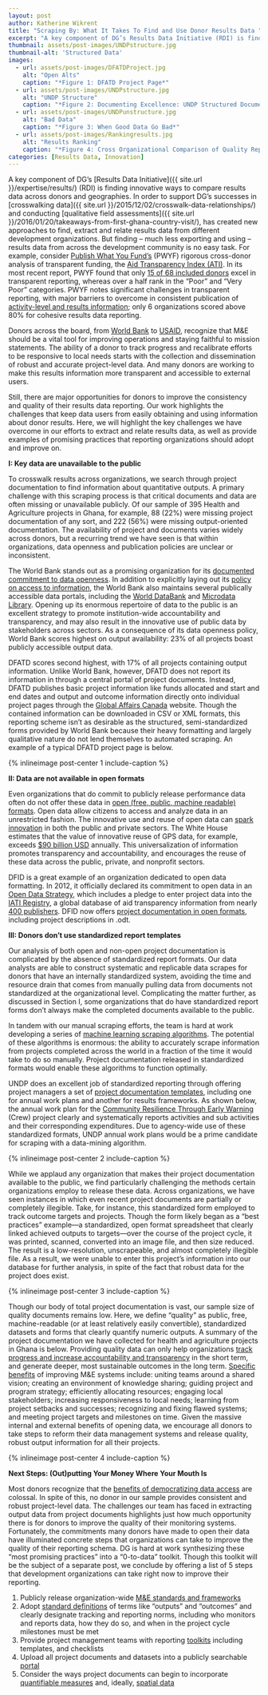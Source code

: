 ```yaml
---
layout: post
author: Katherine Wikrent
title: "Scraping By: What It Takes To Find and Use Donor Results Data "
excerpt: "A key component of DG’s Results Data Initiative (RDI) is finding innovative ways to compare results data across donors..."
thumbnail: assets/post-images/UNDPstructure.jpg
thumbnail-alt: 'Structured Data'
images:
  - url: assets/post-images/DFATDProject.jpg
    alt: "Open Alts"
    caption: "*Figure 1: DFATD Project Page*"
  - url: assets/post-images/UNDPstructure.jpg
    alt: "UNDP Structure"
    caption: "*Figure 2: Documenting Excellence: UNDP Structured Documentation*"
  - url: assets/post-images/UNDPunstructure.jpg
    alt: "Bad Data"
    caption: "*Figure 3: When Good Data Go Bad*"
  - url: assets/post-images/Rankingresults.jpg
    alt: "Results Ranking"
    caption: "*Figure 4: Cross Organizational Comparison of Quality Reporting*"
categories: [Results Data, Innovation]
---
```


A key component of DG’s [Results Data Initiative]({{ site.url }}/expertise/results/) (RDI) is finding innovative ways to compare results data across donors and geographies. In order to support DG’s successes in [crosswalking data]({{ site.url }}/2015/12/02/crosswalk-data-relationships/) and conducting [qualitative field assessments]({{ site.url }}/2016/01/20/takeaways-from-first-ghana-country-visit/), has created new approaches to find, extract and relate results data from different development organizations.  But finding – much less exporting and using – results data from across the development community is no easy task. For example, consider [Publish What You Fund’s](http://www.publishwhatyoufund.org/) (PWYF) rigorous cross-donor analysis of transparent funding, the [Aid Transparency Index (ATI)](http://ati.publishwhatyoufund.org/index-2014/results/).  In its most recent report, PWYF found that only [15 of 68 included donors](http://ati.publishwhatyoufund.org/index-2014/explore-the-data/) excel in transparent reporting, whereas over a half rank in the “Poor” and “Very Poor” categories.  PWYF notes significant challenges in transparent reporting, with major barriers to overcome in consistent publication of [activity-level and results information](http://ati.publishwhatyoufund.org/mainfinding/performance-across-indicators/); only 6 organizations scored above 80% for cohesive results data reporting. 
 
Donors across the board, from [World Bank](http://web.worldbank.org/WBSITE/EXTERNAL/COUNTRIES/LACEXT/EXTLACREGTOPPUBSECGOV/0,,contentMDK:20874483~pagePK:34004173~piPK:34003707~theSitePK:832592,00.html) to [USAID](https://www.usaid.gov/sites/default/files/documents/1868/USAIDEvaluationPolicy.pdf), recognize that M&E should be a vital tool for improving operations and staying faithful to mission statements. The ability of a donor to track progress and recalibrate efforts to be responsive to local needs starts with the collection and dissemination of robust and accurate project-level data. And many donors are working to make this results information more transparent and accessible to external users. 

Still, there are major opportunities for donors to improve the consistency and quality of their results data reporting.  Our work highlights the challenges that keep data users from easily obtaining and using information about donor results.  Here, we will highlight the key challenges we have overcome in our efforts to extract and relate results data, as well as provide examples of promising practices that reporting organizations should adopt and improve on. 


**I: Key data are unavailable to the public**

To crosswalk results across organizations, we search through project documentation to find information about quantitative outputs.  A primary challenge with this scraping process is that critical documents and data are often missing or unavailable publicly.  Of our sample of 395 Health and Agriculture projects in Ghana, for example, 88 (22%) were missing project documentation of any sort, and 222 (56%) were missing output-oriented documentation.  The availability of project and documents varies widely across donors, but a recurring trend we have seen is that within organizations, data openness and publication policies are unclear or inconsistent.

The World Bank stands out as a promising organization for its [documented commitment to data openness](http://www.worldbank.org/en/topic/opendevelopment/overview). In addition to explicitly laying out its [policy on access to information](http://www.worldbank.org/en/access-to-information/overview#1), the World Bank also maintains several publically accessible data portals, including the [World DataBank](http://databank.worldbank.org/data/home.aspx) and [Microdata Library](http://microdata.worldbank.org/index.php/home). Opening up its enormous repertoire of data to the public is an excellent strategy to promote institution-wide accountability and transparency, and may also result in the innovative use of public data by stakeholders across sectors. As a consequence of its data openness policy, World Bank scores highest on output availability: 23% of all projects boast publicly accessible output data.

DFATD scores second highest, with 17% of all projects containing output information. Unlike World Bank, however, DFATD does not report its information in through a central portal of project documents. Instead, DFATD publishes basic project information like funds allocated and start and end dates and output and outcome information directly onto individual project pages through the [Global Affairs Canada](http://www.international.gc.ca/department-ministere/open_data-donnees_ouvertes/dev/index.aspx?lang=eng) website. Though the contained information can be downloaded in CSV or XML formats, this reporting scheme isn’t as desirable as the structured, semi-standardized forms provided by World Bank because their heavy formatting and largely qualitative nature do not lend themselves to automated scraping. An example of a typical DFATD project page is below.

{% inlineimage post-center 1 include-caption %}

**II:  Data are not available in open formats**

Even organizations that do commit to publicly release performance data often do not offer these data in [open (free, public, machine readable) formats](http://opendatahandbook.org/guide/en/what-is-open-data/). Open data allow citizens to access and analyze data in an unrestricted fashion. The innovative use and reuse of open data can [spark innovation](http://www2.deloitte.com/content/dam/Deloitte/uk/Documents/deloitte-analytics/open-data-driving-growth-ingenuity-and-innovation.pdf) in both the public and private sectors. The White House estimates that the value of innovative reuse of GPS data, for example, exceeds [$90 billion USD](https://www.whitehouse.gov/blog/2012/07/12/open-data-clean-secure-energy-future) annually. This universalization of information promotes transparency and accountability, and encourages the reuse of these data across the public, private, and nonprofit sectors.  

DFID is a great example of an organization dedicated to open data formatting. In 2012, it officially declared its commitment to open data in an [Open Data Strategy](https://data.gov.uk/library/dfid-open-data-strategy), which includes a pledge to enter project data into the [IATI Registry](http://www.iatiregistry.org/), a global database of aid transparency information from nearly [400 publishers](http://iatiregistry.org/publisher). DFID now offers [project documentation in open formats](https://devtracker.dfid.gov.uk/), including project descriptions in .odt.
 
**III: Donors don’t use standardized report templates**

Our analysis of both open and non-open project documentation is complicated by the absence of standardized report formats.  Our data analysts are able to construct systematic and replicable data scrapes for donors that have an internally standardized system, avoiding the time and resource drain that comes from manually pulling data from documents not standardized at the organizational level.  Complicating the matter further, as discussed in Section I, some organizations that do have standardized report forms don’t always make the completed documents available to the public.

In tandem with our manual scraping efforts, the team is hard at work developing a series of [machine learning scraping algorithms](http://www.developmentgateway.org/2016/02/04/art-of-data-science/). The potential of these algorithms is enormous: the ability to accurately scrape information from projects completed across the world in a fraction of the time it would take to do so manually. Project documentation released in standardized formats would enable these algorithms to function optimally. 

UNDP does an excellent job of standardized reporting through offering project managers a set of [project documentation templates](http://web.undp.org/evaluation/handbook/templates.html), including one for annual work plans and another for results frameworks. As shown below, the annual work plan for the [Community Resilience Through Early Warning](http://open.undp.org/#project/00072067) (Crew) project clearly and systematically reports activities and sub activities and their corresponding expenditures. Due to agency-wide use of these standardized formats, UNDP annual work plans would be a prime candidate for scraping with a data-mining algorithm. 

{% inlineimage post-center 2 include-caption %}

While we applaud any organization that makes their project documentation available to the public, we find particularly challenging the methods certain organizations employ to release these data.  Across organizations, we have seen instances in which even recent project documents are partially or completely illegible.  Take, for instance, this standardized form employed to track outcome targets and projects.  Though the form likely began as a “best practices” example—a standardized, open format spreadsheet that clearly linked achieved outputs to targets—over the course of the project cycle, it was printed, scanned, converted into an image file, and then size reduced.  The result is a low-resolution, unscrapeable, and almost completely illegible file.  As a result, we were unable to enter this project’s information into our database for further analysis, in spite of the fact that robust data for the project does exist.

{% inlineimage post-center 3 include-caption %}

Though our body of total project documentation is vast, our sample size of quality documents remains low.  Here, we define “quality” as public, free, machine-readable (or at least relatively easily convertible), standardized datasets and forms that clearly quantify numeric outputs.  A summary of the project documentation we have collected for health and agriculture projects in Ghana is below.  Providing quality data can only help organizations [track progress and increase accountability and transparency](http://www.developmentgateway.org/2016/02/23/what-aid-donors-accomplish/) in the short term, and generate deeper, most sustainable outcomes in the long term. [Specific benefits](https://www.ifad.org/documents/10180/114b7daa-0949-412b-baeb-a7bd98294f1e) of improving M&E systems include: uniting teams around a shared vision; creating an environment of knowledge sharing; guiding project and program strategy; efficiently allocating resources; engaging local stakeholders; increasing responsiveness to local needs; learning from project setbacks and successes; recognizing and fixing flawed systems; and meeting project targets and milestones on time.  Given the massive internal and external benefits of opening data, we encourage all donors to take steps to reform their data management systems and release quality, robust output information for all their projects.

{% inlineimage post-center 4 include-caption %}

**Next Steps: (Out)putting Your Money Where Your Mouth Is**

Most donors recognize that the [benefits of democratizing data access](http://opendatahandbook.org/guide/en/why-open-data/) are colossal. In spite of this, no donor in our sample provides consistent and robust project-level data. The challenges our team has faced in extracting output data from project documents highlights just how much opportunity there is for donors to improve the quality of their monitoring systems. Fortunately, the commitments many donors have made to open their data have illuminated concrete steps that organizations can take to improve the quality of their reporting schema. DG is hard at work synthesizing these “most promising practices” into a “0-to-data” toolkit. Though this toolkit will be the subject of a separate post, we conclude by offering a list of 5 steps that development organizations can take right now to improve their reporting.

1.	Publicly release organization-wide [M&E standards and frameworks](http://web.undp.org/evaluation/guidance.shtml#handbook)
2.	Adopt [standard definitions](http://www.who.int/about/who_reform/change_at_who/results_framework/en/#.Vuhi0rxViko) of terms like “outputs” and “outcomes” and clearly designate tracking and reporting norms, including who monitors and reports data, how they do so, and when in the project cycle milestones must be met
3.	Provide project management teams with reporting [toolkits](http://www.pepfar.gov/documents/organization/79624.pdf) including templates, and checklists
4.	Upload all project documents and datasets into a publicly searchable [portal](https://data.mcc.gov/evaluations/index.php/catalog)
5.	Consider the ways project documents can begin to incorporate [quantifiable measures](http://www.worldbank.org/projects/P105092/nutrition-malaria-control-child-survival?lang=en&tab=results) and, ideally, [spatial data](http://aiddata.org/subnational-geospatial-research-datasets)
